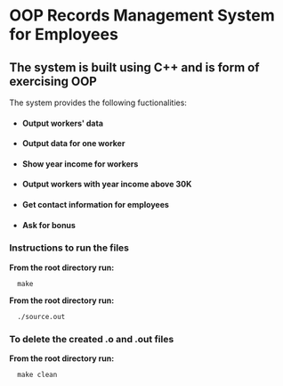 # OOP Records Management System for Employees

## The system is built using C++ and is form of exercising OOP 
The system provides the following fuctionalities:  
 
   * #### Output workers' data
   * #### Output data for one worker
   * #### Show year income for workers
   * #### Output workers with year income above 30K
   * #### Get contact information for employees      
   * #### Ask for bonus   

### Instructions to run the files
**From the **root** directory run:**  

      make   

**From the **root** directory run:**  

      ./source.out   

### To delete the created .o and .out files
**From the **root** directory run:**  

      make clean    